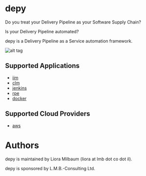 # depy

Do you treat your Delivery Pipeline as your Software Supply Chain?

Is your Delivery Pipeline automated?

depy is a Delivery Pipeline as a Service automation framework.

![alt tag](https://github.com/lioramilbaum/depy/blob/master/images/depy.png)

## Supported Applications
* [iim](https://github.com/lioramilbaum/depy/blob/master/apps/iim.md "Title")
* [clm](https://github.com/lioramilbaum/depy/blob/master/apps/clm.md "Title")
* [jenkins](https://github.com/lioramilbaum/depy/blob/master/apps/jenkins.md "Title")
* [rpe](https://github.com/lioramilbaum/depy/blob/master/apps/rpe.md "Title")
* [docker](https://github.com/lioramilbaum/depy/blob/master/apps/docker.md "Title")

## Supported Cloud Providers
* [aws](https://github.com/lioramilbaum/depy/blob/master/cloud_providers/aws.md "Title")

# Authors

depy is maintained by Liora Milbaum (liora at lmb dot co dot il).

depy is sponsored by L.M.B.-Consulting Ltd.
